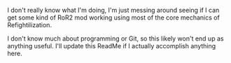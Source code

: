 I don't really know what I'm doing, I'm just messing around seeing if I can get some kind of RoR2 mod working using most of the core mechanics of Refightilization.

I don't know much about programming or Git, so this likely won't end up as anything useful. I'll update this ReadMe if I actually accomplish anything here.
